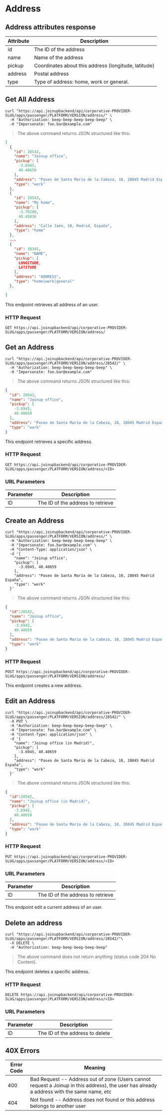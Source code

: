 # Address

## Address attributes response

Attribute | Description
--------- | -----------
id | The ID of the address
name | Name of the address
pickup | Coordinates about this address (longitude, latitude)
address | Postal address
type | Type of address: home, work or general.

## Get All Address

```shell
curl "https://api.joinupbackend/api/corporative-PROVIDER-SLUG/apps/passenger/PLATFORM/VERSION/address/" \
  -H "Authorization: beep-beep-beep-beep-beep" \
  -H "Impersonate: foo.bar@example.com"
```


> The above command returns JSON structured like this:

```json
[
  {
    "id": 28542,
    "name": "Joinup office",
    "pickup": [
      -3.6945,
      40.40659
    ],
    "address": "Paseo de Santa María de la Cabeza, 10, 28045 Madrid España",
    "type": "work"
  },
  {
    "id": 28543,
    "name": "My home",
    "pickup": [
      -3.70208,
      40.45036
    ],
    "address": "Calle Jaén, 10, Madrid, España",
    "type": "home"
  },
  ...
  {
    "id": 38345,
    "name": "NAME",
    "pickup": [
      LONGITUDE,
      LATITUDE
    ],
    "address": "ADDRESS",
    "type": "home|work|general"
  },

]
```

This endpoint retrieves all address of an user.

### HTTP Request

`GET https://api.joinupbackend/api/corporative-PROVIDER-SLUG/apps/passenger/PLATFORM/VERSION/address/`


## Get an Address


```shell
curl "https://api.joinupbackend/api/corporative-PROVIDER-SLUG/apps/passenger/PLATFORM/VERSION/address/28542/" \
  -H "Authorization: beep-beep-beep-beep-beep" \
  -H "Impersonate: foo.bar@example.com"
```



> The above command returns JSON structured like this:

```json
{
  "id": 28542,
  "name": "Joinup office",
  "pickup": [
    -3.6945,
    40.40659
  ],
  "address": "Paseo de Santa María de la Cabeza, 10, 28045 Madrid España",
  "type": "work"
}
```

This endpoint retrieves a specific address.


### HTTP Request

`GET https://api.joinupbackend/api/corporative-PROVIDER-SLUG/apps/passenger/PLATFORM/VERSION/address/<ID>`

### URL Parameters

Parameter | Description
--------- | -----------
ID | The ID of the address to retrieve



## Create an Address


```shell
curl "https://api.joinupbackend/api/corporative-PROVIDER-SLUG/apps/passenger/PLATFORM/VERSION/address/" \
  -H "Authorization: beep-beep-beep-beep-beep" \
  -H "Impersonate: foo.bar@example.com" \ 
  -H "Content-Type: application/json" \
  -d '{
    "name": "Joinup office",
    "pickup": [
      -3.6945, 40.40659
    ],
    "address": "Paseo de Santa María de la Cabeza, 10, 28045 Madrid España",
    "type": "work"
  }'
```


> The above command returns JSON structured like this:

```json
{
  "id":28542,
  "name": "Joinup office",
  "pickup": [
    -3.6945,
    40.40659
  ],
  "address": "Paseo de Santa María de la Cabeza, 10, 28045 Madrid España",
  "type": "work"
}
```


### HTTP Request

`POST https://api.joinupbackend/api/corporative-PROVIDER-SLUG/apps/passenger/PLATFORM/VERSION/address/`


This endpoint creates a new address.

## Edit an Address


```shell
curl "https://api.joinupbackend/api/corporative-PROVIDER-SLUG/apps/passenger/PLATFORM/VERSION/address/28542/" \
  -X PUT \
  -H "Authorization: beep-beep-beep-beep-beep" \
  -H "Impersonate: foo.bar@example.com" \
  -H "Content-Type: application/json" \
  -d '{
    "name": "Joinup office (in Madrid)",
    "pickup": [
      -3.6945, 40.40659
    ], 
    "address": "Paseo de Santa María de la Cabeza, 10, 28045 Madrid España",
    "type": "work"
  }'
```


> The above command returns JSON structured like this:

```json
{
  "id":28542,
  "name": "Joinup office (in Madrid)",
  "pickup": [
    -3.6945,
    40.40659
  ],
  "address": "Paseo de Santa María de la Cabeza, 10, 28045 Madrid España",
  "type": "work"
}
```


### HTTP Request

`PUT https://api.joinupbackend/api/corporative-PROVIDER-SLUG/apps/passenger/PLATFORM/VERSION/address/<ID>`

### URL Parameters

Parameter | Description
--------- | -----------
ID | The ID of the address to retrieve


This endpoint edit a current address of an user.


## Delete an address


```shell
curl "https://api.joinupbackend/api/corporative-PROVIDER-SLUG/apps/passenger/PLATFORM/VERSION/address/28542/"\
  -X DELETE \
  -H "Authorization: beep-beep-beep-beep-beep"
```


> The above command does not return anything (status code 204 No Content).


This endpoint deletes a specific address.

### HTTP Request

`DELETE https://api.joinupbackend/api/corporative-PROVIDER-SLUG/apps/passenger/PLATFORM/VERSION/address/<ID>`

### URL Parameters

Parameter | Description
--------- | -----------
ID | The ID of the address to delete


## 40X Errors

Error Code | Meaning
---------- | -------
400 | Bad Request -- Address out of zone (Users cannot request a Joinup in this address), the user has already a address with the same name, etc
404 | Not found -- Address does not found or this address belongs to another user

